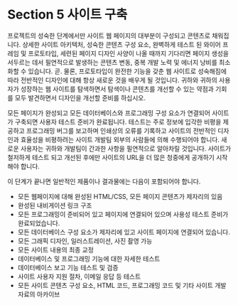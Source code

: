 # Section 5 사이트 구축

프로젝트의 성숙한 단계에서만 사이트 웹 페이지의 대부분이 구성되고 콘텐츠로 채워집니다. 상세한 사이트 아키텍처, 성숙한 콘텐츠 구성 요소, 완벽하게 테스트 된 와이어 프레임 및 프로토타입, 세련된 페이지 디자인 사양이 나올 때까지 기다리면 페이지 생성을 서두르는 데서 필연적으로 발생하는 콘텐츠 변동, 중복 개발 노력 및 에너지 낭비를 최소화할 수 있습니다. 곧. 물론, 프로토타입이 완전한 기능을 갖춘 웹 사이트로 성숙해짐에 따라 전반적인 디자인에 대해 항상 새로운 것을 배우게 될 것입니다. 귀하와 귀하의 사용자가 성장하는 웹 사이트를 탐색하면서 탐색이나 콘텐츠를 개선할 수 있는 약점과 기회를 모두 발견하면서 디자인을 개선할 준비를 하십시오.

모든 페이지가 완성되고 모든 데이터베이스와 프로그래밍 구성 요소가 연결되어 사이트가 구축되면 사용자 테스트 준비가 완료됩니다. 테스트는 주로 정보에 입각한 비평을 제공하고 프로그래밍 버그를 보고하며 인쇄상의 오류를 기록하고 사이트의 전반적인 디자인과 효율성을 비평하려는 사이트 개발팀 외부의 사람들에 의해 수행되어야 합니다. 새로운 사용자는 귀하와 개발팀이 간과한 사항을 필연적으로 알아차릴 것입니다. 사이트가 철저하게 테스트 되고 개선된 후에만 사이트의 URL을 더 많은 청중에게 공개하기 시작해야 합니다.

이 단계가 끝나면 일반적인 제품이나 결과물에는 다음이 포함되어야 합니다.

- 모든 웹페이지에 대해 완성된 HTML/CSS, 모든 페이지 콘텐츠가 제자리의 있음
- 완성된 내비게이션 링크 구조
- 모든 프로그래밍이 준비되어 있고 페이지에 연결되어 있으며 사용성 테스트 준비가 완료되었습니다.
- 모든 데이터베이스 구성 요소가 제자리에 있고 사이트 페이지에 연결되어 있습니다.
- 모든 그래픽 디자인, 일러스트레이션, 사진 촬영 가능
- 모든 사이트 내용의 최종 교정
- 데이터베이스 및 프로그래밍 기능에 대한 자세한 테스트
- 데이터베이스 보고 기능 테스트 및 검증
- 사이트 사용자 지원 절차, 이메일 응답 등 테스트
- 모든 사이트 콘텐츠 구성 요소, HTML 코드, 프로그래밍 코드 및 기타 사이트 개발 자료의 아카이브
